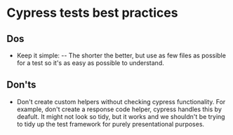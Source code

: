 # Cypress tests best practices
## Dos

- Keep it simple:
-- The shorter the better, but use as few files as possible for a test so it's as easy as possible to understand.

## Don'ts

- Don't create custom helpers without checking cypress functionality. For example, don't create a response code helper, cypress handles this by deafult. It might not look so tidy, but it works and we shouldn't be trying to tidy up the test framework for purely presentational purposes.
